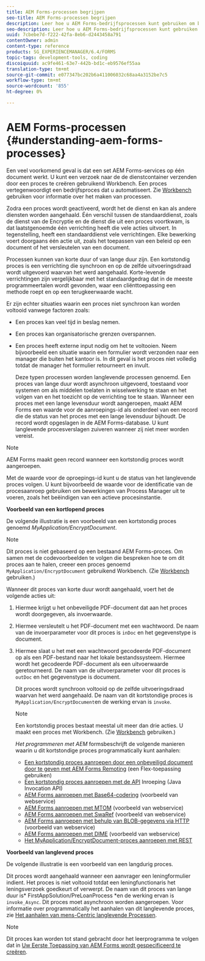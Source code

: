 ```yaml
---
title: AEM Forms-processen begrijpen
seo-title: AEM Forms-processen begrijpen
description: Leer hoe u AEM Forms-bedrijfsprocessen kunt gebruiken om bewerkingen te automatiseren. Activeer de processen om de dienst tot stand te brengen zodat u het als andere diensten kunt aanhalen. Processen kunnen van korte duur of van lange duur zijn.
seo-description: Leer hoe u AEM Forms-bedrijfsprocessen kunt gebruiken om bewerkingen te automatiseren. Activeer de processen om de dienst tot stand te brengen zodat u het als andere diensten kunt aanhalen. Processen kunnen van korte duur of van lange duur zijn.
uuid: 7cbebe7d-f222-42fa-8eb6-d2443458a791
contentOwner: admin
content-type: reference
products: SG_EXPERIENCEMANAGER/6.4/FORMS
topic-tags: development-tools, coding
discoiquuid: ac9fe461-63e7-442b-bd1c-eb9576ef55aa
translation-type: tm+mt
source-git-commit: e077347bc202b6a411006032c68aa4a3152be7c5
workflow-type: tm+mt
source-wordcount: '855'
ht-degree: 0%

---
```



# AEM Forms-processen {#understanding-aem-forms-processes}

Een veel voorkomend geval is dat een set AEM Forms-services op één document werkt. U kunt een verzoek naar de de dienstcontainer verzenden door een proces te creëren gebruikend Workbench. Een proces vertegenwoordigt een bedrijfsproces dat u automatiseert. Zie [Workbench](https://www.adobe.com/go/learn_aemforms_workbench_63) gebruiken voor informatie over het maken van processen.

Zodra een proces wordt geactiveerd, wordt het de dienst en kan als andere diensten worden aangehaald. Één verschil tussen de standaarddienst, zoals de dienst van de Encryptie en de dienst die uit een proces voortkwam, is dat laatstgenoemde één verrichting heeft die vele acties uitvoert. In tegenstelling, heeft een standaarddienst vele verrichtingen. Elke bewerking voert doorgaans één actie uit, zoals het toepassen van een beleid op een document of het versleutelen van een document.

Processen kunnen van korte duur of van lange duur zijn. Een kortstondig proces is een verrichting die synchroon en op de zelfde uitvoeringsdraad wordt uitgevoerd waarvan het werd aangehaald. Korte-levende verrichtingen zijn vergelijkbaar met het standaardgedrag dat in de meeste programmeertalen wordt gevonden, waar een cliënttoepassing een methode roept en op een terugkeerwaarde wacht.

Er zijn echter situaties waarin een proces niet synchroon kan worden voltooid vanwege factoren zoals:

* Een proces kan veel tijd in beslag nemen.
* Een proces kan organisatorische grenzen overspannen.
* Een proces heeft externe input nodig om het te voltooien. Neem bijvoorbeeld een situatie waarin een formulier wordt verzonden naar een manager die buiten het kantoor is. In dit geval is het proces niet volledig totdat de manager het formulier retourneert en invult.

   Deze typen processen worden langlevende processen genoemd. Een proces van lange duur wordt asynchroon uitgevoerd, toestaand voor systemen om als middelen toelaten in wisselwerking te staan en het volgen van en het toezicht op de verrichting toe te staan. Wanneer een proces met een lange levensduur wordt aangeroepen, maakt AEM Forms een waarde voor de aanroepings-id als onderdeel van een record die de status van het proces met een lange levensduur bijhoudt. De record wordt opgeslagen in de AEM Forms-database. U kunt langlevende procesverslagen zuiveren wanneer zij niet meer worden vereist.

>[!NOTE]
>
>AEM Forms maakt geen record wanneer een kortstondig proces wordt aangeroepen.

Met de waarde voor de oproepings-id kunt u de status van het langlevende proces volgen. U kunt bijvoorbeeld de waarde voor de identificatie van de procesaanroep gebruiken om bewerkingen van Process Manager uit te voeren, zoals het beëindigen van een actieve procesinstantie.

**Voorbeeld van een kortlopend proces**

De volgende illustratie is een voorbeeld van een kortstondig proces genoemd *MyApplication/EncryptDocument*.

>[!NOTE]
>
>Dit proces is niet gebaseerd op een bestaand AEM Forms-proces. Om samen met de codevoorbeelden te volgen die bespreken hoe te om dit proces aan te halen, creeer een proces genoemd `MyApplication/EncryptDocument` gebruikend Workbench. (Zie [Workbench](https://www.adobe.com/go/learn_aemforms_workbench_63) gebruiken.)

Wanneer dit proces van korte duur wordt aangehaald, voert het de volgende acties uit:

1. Hiermee krijgt u het onbeveiligde PDF-document dat aan het proces wordt doorgegeven, als invoerwaarde.
1. Hiermee versleutelt u het PDF-document met een wachtwoord. De naam van de invoerparameter voor dit proces is `inDoc` en het gegevenstype is document.
1. Hiermee slaat u het met een wachtwoord gecodeerde PDF-document op als een PDF-bestand naar het lokale bestandssysteem. Hiermee wordt het gecodeerde PDF-document als een uitvoerwaarde geretourneerd. De naam van de uitvoerparameter voor dit proces is `outDoc` en het gegevenstype is document.

   Dit proces wordt synchroon voltooid op de zelfde uitvoeringsdraad waarvan het werd aangehaald. De naam van dit kortstondige proces is `MyApplication/EncryptDocument`en de werking ervan is `invoke`.

   >[!NOTE]
   >
   >Een kortstondig proces bestaat meestal uit meer dan drie acties. U maakt een proces met Workbench. (Zie [Workbench](https://www.adobe.com/go/learn_aemforms_workbench_63) gebruiken.)

   *Het programmeren met AEM* formsbeschrijft de volgende manieren waarin u dit kortstondige proces programmatically kunt aanhalen:

   * [Een kortstondig proces aanroepen door een onbeveiligd document door te geven met AEM Forms Remoting](/help/forms/developing/invoking-aem-forms-using-remoting.md#invoking-a-short-lived-process-by-passing-an-unsecure-document-using-remoting)  (een Flex-toepassing gebruiken)
   * [Een kortstondig proces aanroepen met de API](/help/forms/developing/invoking-aem-forms-using-java.md#invoking-a-short-lived-process-using-the-invocation-api)  Inroeping (Java Invocation API)
   * [AEM Forms aanroepen met Base64-codering](/help/forms/developing/invoking-aem-forms-using-web.md#invoking-aem-forms-using-base64-encoding)  (voorbeeld van webservice)
   * [AEM Forms aanroepen met MTOM](/help/forms/developing/invoking-aem-forms-using-web.md#invoking-aem-forms-using-mtom)  (voorbeeld van webservice)
   * [AEM Forms aanroepen met SwaRef](/help/forms/developing/invoking-aem-forms-using-web.md#invoking-aem-forms-using-swaref)  (voorbeeld van webservice)
   * [AEM Forms aanroepen met behulp van BLOB-gegevens via HTTP](/help/forms/developing/invoking-aem-forms-using-web.md#invoking-aem-forms-using-blob-data-over-http)  (voorbeeld van webservice)
   * [AEM Forms aanroepen met DIME](/help/forms/developing/invoking-aem-forms-using-web.md#invoking-aem-forms-using-dime)  (voorbeeld van webservice)
   * [Het MyApplication/EncryptDocument-proces aanroepen met REST](/help/forms/developing/invoking-aem-forms-using-rest.md)

**Voorbeeld van langlevend proces**

De volgende illustratie is een voorbeeld van een langdurig proces.

Dit proces wordt aangehaald wanneer een aanvrager een leningformulier indient. Het proces is niet voltooid totdat een leningfunctionaris het leningsverzoek goedkeurt of verwerpt. De naam van dit proces van lange duur is* FirstAppSolution/PreLoanProcess *en de werking ervan is `invoke_Async`. Dit proces moet asynchroon worden aangeroepen. Voor informatie over programmatically het aanhalen van dit langlevende proces, zie [Het aanhalen van mens-Centric langlevende Processen](/help/forms/developing/invoking-human-centric-long-lived.md#invoking-human-centric-long-lived-processes).

>[!NOTE]
>
>Dit proces kan worden tot stand gebracht door het leerprogramma te volgen dat in [Uw Eerste Toepassing van AEM Forms wordt gespecificeerd te creëren](https://www.adobe.com/go/learn_aemforms_firstapp_ds_63).

